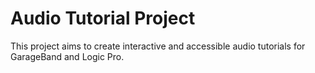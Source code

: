 # Audio Tutorial Project

This project aims to create interactive and accessible audio tutorials for
GarageBand and Logic Pro.
